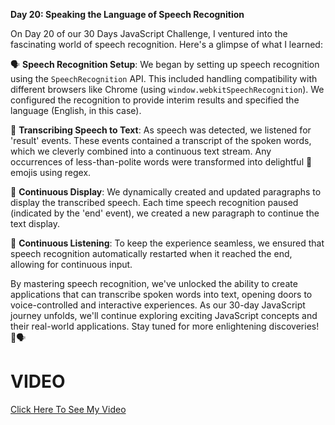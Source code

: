 **Day 20: Speaking the Language of Speech Recognition**

On Day 20 of our 30 Days JavaScript Challenge, I ventured into the fascinating world of speech recognition. Here's a glimpse of what I learned:

🗣️ **Speech Recognition Setup**: We began by setting up speech recognition using the `SpeechRecognition` API. This included handling compatibility with different browsers like Chrome (using `window.webkitSpeechRecognition`). We configured the recognition to provide interim results and specified the language (English, in this case).

📝 **Transcribing Speech to Text**: As speech was detected, we listened for 'result' events. These events contained a transcript of the spoken words, which we cleverly combined into a continuous text stream. Any occurrences of less-than-polite words were transformed into delightful 💩 emojis using regex.

📜 **Continuous Display**: We dynamically created and updated paragraphs to display the transcribed speech. Each time speech recognition paused (indicated by the 'end' event), we created a new paragraph to continue the text display.

🔁 **Continuous Listening**: To keep the experience seamless, we ensured that speech recognition automatically restarted when it reached the end, allowing for continuous input.

By mastering speech recognition, we've unlocked the ability to create applications that can transcribe spoken words into text, opening doors to voice-controlled and interactive experiences. As our 30-day JavaScript journey unfolds, we'll continue exploring exciting JavaScript concepts and their real-world applications. Stay tuned for more enlightening discoveries! 🚀🗣️ 


# VIDEO

<a href ="https://youtu.be/YOyWzJC-1AU">Click Here To See My Video</a>